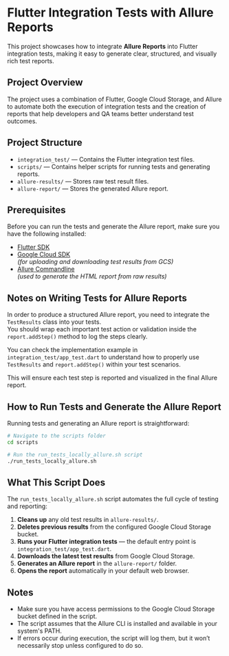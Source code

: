 # Flutter Integration Tests with Allure Reports

This project showcases how to integrate **Allure Reports** into Flutter integration tests, making it easy to generate clear, structured, and visually rich test reports.

## Project Overview

The project uses a combination of Flutter, Google Cloud Storage, and Allure to automate both the execution of integration tests and the creation of reports that help developers and QA teams better understand test outcomes.

## Project Structure

- `integration_test/` — Contains the Flutter integration test files.
- `scripts/` — Contains helper scripts for running tests and generating reports.
- `allure-results/` — Stores raw test result files.
- `allure-report/` — Stores the generated Allure report.

## Prerequisites

Before you can run the tests and generate the Allure report, make sure you have the following installed:

- [Flutter SDK](https://flutter.dev/docs/get-started/install)
- [Google Cloud SDK](https://cloud.google.com/sdk/docs/install)  
  *(for uploading and downloading test results from GCS)*
- [Allure Commandline](https://docs.qameta.io/allure/#_installing_a_commandline)  
  *(used to generate the HTML report from raw results)*

## Notes on Writing Tests for Allure Reports

In order to produce a structured Allure report, you need to integrate the `TestResults` class into your tests.  
You should wrap each important test action or validation inside the `report.addStep()` method to log the steps clearly.

You can check the implementation example in `integration_test/app_test.dart` to understand how to properly use `TestResults` and `report.addStep()` within your test scenarios.

This will ensure each test step is reported and visualized in the final Allure report.

## How to Run Tests and Generate the Allure Report

Running tests and generating an Allure report is straightforward:

```bash
# Navigate to the scripts folder
cd scripts

# Run the run_tests_locally_allure.sh script
./run_tests_locally_allure.sh
```

## What This Script Does

The `run_tests_locally_allure.sh` script automates the full cycle of testing and reporting:

1. **Cleans up** any old test results in `allure-results/`.
2. **Deletes previous results** from the configured Google Cloud Storage bucket.
3. **Runs your Flutter integration tests** — the default entry point is `integration_test/app_test.dart`.
4. **Downloads the latest test results** from Google Cloud Storage.
5. **Generates an Allure report** in the `allure-report/` folder.
6. **Opens the report** automatically in your default web browser.

## Notes

- Make sure you have access permissions to the Google Cloud Storage bucket defined in the script.
- The script assumes that the Allure CLI is installed and available in your system's PATH.
- If errors occur during execution, the script will log them, but it won’t necessarily stop unless configured to do so.
